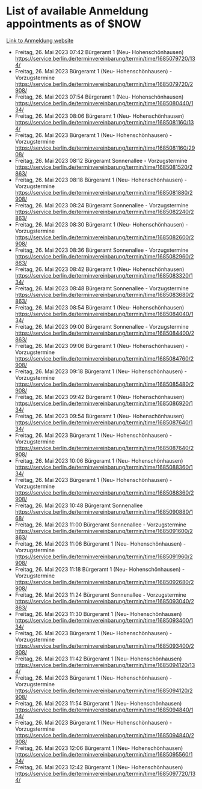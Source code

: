 # List of available Anmeldung appointments as of $NOW
[Link to Anmeldung website](https://service.berlin.de/terminvereinbarung/termin/tag.php?termin=1&anliegen[]=120686&dienstleisterlist=122210,122217,327316,122219,327312,122227,327314,122231,327346,122243,327348,122254,122252,329742,122260,329745,122262,329748,122271,327278,122273,327274,122277,327276,330436,122280,327294,122282,327290,122284,327292,122291,327270,122285,327266,122286,327264,122296,327268,150230,329760,122297,327286,122294,327284,122312,329763,122314,329775,122304,327330,122311,327334,122309,327332,317869,122281,327352,122279,329772,122283,122276,327324,122274,327326,122267,329766,122246,327318,122251,327320,122257,327322,122208,327298,122226,327300&herkunft=http%3A%2F%2Fservice.berlin.de%2Fdienstleistung%2F120686%2F)
- Freitag, 26. Mai 2023 07:42 Bürgeramt 1 (Neu- Hohenschönhausen) https://service.berlin.de/terminvereinbarung/termin/time/1685079720/134/
- Freitag, 26. Mai 2023  Bürgeramt 1 (Neu- Hohenschönhausen) - Vorzugstermine https://service.berlin.de/terminvereinbarung/termin/time/1685079720/2908/
- Freitag, 26. Mai 2023 07:54 Bürgeramt 1 (Neu- Hohenschönhausen) https://service.berlin.de/terminvereinbarung/termin/time/1685080440/134/
- Freitag, 26. Mai 2023 08:06 Bürgeramt 1 (Neu- Hohenschönhausen) https://service.berlin.de/terminvereinbarung/termin/time/1685081160/134/
- Freitag, 26. Mai 2023  Bürgeramt 1 (Neu- Hohenschönhausen) - Vorzugstermine https://service.berlin.de/terminvereinbarung/termin/time/1685081160/2908/
- Freitag, 26. Mai 2023 08:12 Bürgeramt Sonnenallee - Vorzugstermine https://service.berlin.de/terminvereinbarung/termin/time/1685081520/2863/
- Freitag, 26. Mai 2023 08:18 Bürgeramt 1 (Neu- Hohenschönhausen) - Vorzugstermine https://service.berlin.de/terminvereinbarung/termin/time/1685081880/2908/
- Freitag, 26. Mai 2023 08:24 Bürgeramt Sonnenallee - Vorzugstermine https://service.berlin.de/terminvereinbarung/termin/time/1685082240/2863/
- Freitag, 26. Mai 2023 08:30 Bürgeramt 1 (Neu- Hohenschönhausen) - Vorzugstermine https://service.berlin.de/terminvereinbarung/termin/time/1685082600/2908/
- Freitag, 26. Mai 2023 08:36 Bürgeramt Sonnenallee - Vorzugstermine https://service.berlin.de/terminvereinbarung/termin/time/1685082960/2863/
- Freitag, 26. Mai 2023 08:42 Bürgeramt 1 (Neu- Hohenschönhausen) https://service.berlin.de/terminvereinbarung/termin/time/1685083320/134/
- Freitag, 26. Mai 2023 08:48 Bürgeramt Sonnenallee - Vorzugstermine https://service.berlin.de/terminvereinbarung/termin/time/1685083680/2863/
- Freitag, 26. Mai 2023 08:54 Bürgeramt 1 (Neu- Hohenschönhausen) https://service.berlin.de/terminvereinbarung/termin/time/1685084040/134/
- Freitag, 26. Mai 2023 09:00 Bürgeramt Sonnenallee - Vorzugstermine https://service.berlin.de/terminvereinbarung/termin/time/1685084400/2863/
- Freitag, 26. Mai 2023 09:06 Bürgeramt 1 (Neu- Hohenschönhausen) - Vorzugstermine https://service.berlin.de/terminvereinbarung/termin/time/1685084760/2908/
- Freitag, 26. Mai 2023 09:18 Bürgeramt 1 (Neu- Hohenschönhausen) - Vorzugstermine https://service.berlin.de/terminvereinbarung/termin/time/1685085480/2908/
- Freitag, 26. Mai 2023 09:42 Bürgeramt 1 (Neu- Hohenschönhausen) https://service.berlin.de/terminvereinbarung/termin/time/1685086920/134/
- Freitag, 26. Mai 2023 09:54 Bürgeramt 1 (Neu- Hohenschönhausen) https://service.berlin.de/terminvereinbarung/termin/time/1685087640/134/
- Freitag, 26. Mai 2023  Bürgeramt 1 (Neu- Hohenschönhausen) - Vorzugstermine https://service.berlin.de/terminvereinbarung/termin/time/1685087640/2908/
- Freitag, 26. Mai 2023 10:06 Bürgeramt 1 (Neu- Hohenschönhausen) https://service.berlin.de/terminvereinbarung/termin/time/1685088360/134/
- Freitag, 26. Mai 2023  Bürgeramt 1 (Neu- Hohenschönhausen) - Vorzugstermine https://service.berlin.de/terminvereinbarung/termin/time/1685088360/2908/
- Freitag, 26. Mai 2023 10:48 Bürgeramt Sonnenallee https://service.berlin.de/terminvereinbarung/termin/time/1685090880/168/
- Freitag, 26. Mai 2023 11:00 Bürgeramt Sonnenallee - Vorzugstermine https://service.berlin.de/terminvereinbarung/termin/time/1685091600/2863/
- Freitag, 26. Mai 2023 11:06 Bürgeramt 1 (Neu- Hohenschönhausen) - Vorzugstermine https://service.berlin.de/terminvereinbarung/termin/time/1685091960/2908/
- Freitag, 26. Mai 2023 11:18 Bürgeramt 1 (Neu- Hohenschönhausen) - Vorzugstermine https://service.berlin.de/terminvereinbarung/termin/time/1685092680/2908/
- Freitag, 26. Mai 2023 11:24 Bürgeramt Sonnenallee - Vorzugstermine https://service.berlin.de/terminvereinbarung/termin/time/1685093040/2863/
- Freitag, 26. Mai 2023 11:30 Bürgeramt 1 (Neu- Hohenschönhausen) https://service.berlin.de/terminvereinbarung/termin/time/1685093400/134/
- Freitag, 26. Mai 2023  Bürgeramt 1 (Neu- Hohenschönhausen) - Vorzugstermine https://service.berlin.de/terminvereinbarung/termin/time/1685093400/2908/
- Freitag, 26. Mai 2023 11:42 Bürgeramt 1 (Neu- Hohenschönhausen) https://service.berlin.de/terminvereinbarung/termin/time/1685094120/134/
- Freitag, 26. Mai 2023  Bürgeramt 1 (Neu- Hohenschönhausen) - Vorzugstermine https://service.berlin.de/terminvereinbarung/termin/time/1685094120/2908/
- Freitag, 26. Mai 2023 11:54 Bürgeramt 1 (Neu- Hohenschönhausen) https://service.berlin.de/terminvereinbarung/termin/time/1685094840/134/
- Freitag, 26. Mai 2023  Bürgeramt 1 (Neu- Hohenschönhausen) - Vorzugstermine https://service.berlin.de/terminvereinbarung/termin/time/1685094840/2908/
- Freitag, 26. Mai 2023 12:06 Bürgeramt 1 (Neu- Hohenschönhausen) https://service.berlin.de/terminvereinbarung/termin/time/1685095560/134/
- Freitag, 26. Mai 2023 12:42 Bürgeramt 1 (Neu- Hohenschönhausen) https://service.berlin.de/terminvereinbarung/termin/time/1685097720/134/
